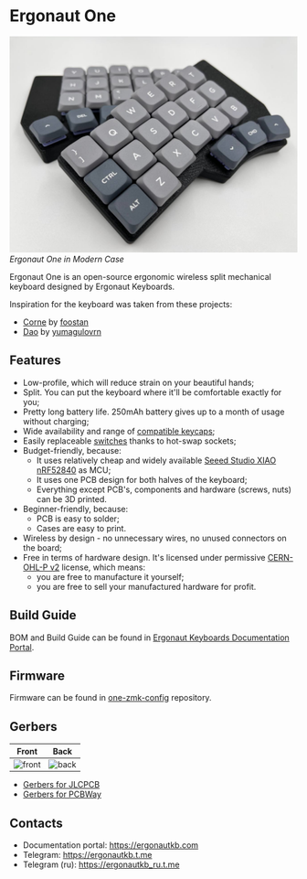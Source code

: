 # Ergonaut One

![Ergonaut One Header Image](img/header.jpg)
*Ergonaut One in Modern Case*

Ergonaut One is an open-source ergonomic wireless split mechanical keyboard designed by Ergonaut Keyboards.

Inspiration for the keyboard was taken from these projects:

* [Corne](https://github.com/foostan/crkbd) by [foostan](https://github.com/foostan)
* [Dao](https://github.com/yumagulovrn/dao-choc-ble) by [yumagulovrn](https://github.com/yumagulovrn)

## Features

* Low-profile, which will reduce strain on your beautiful hands;
* Split. You can put the keyboard where it'll be comfortable exactly for you;
* Pretty long battery life. 250mAh battery gives up to a month of usage without charging;
* Wide availability and range of [compatible keycaps](https://ergonautkb.com/docs/switches/gateron-low-profile#keycaps-compatibility);
* Easily replaceable [switches](https://ergonautkb.com/docs/switches/gateron-low-profile#ks-33-v2) thanks to hot-swap sockets;
* Budget-friendly, because:
  * It uses relatively cheap and widely available [Seeed Studio XIAO nRF52840](https://wiki.seeedstudio.com/XIAO_BLE/) as MCU;
  * It uses one PCB design for both halves of the keyboard;
  * Everything except PCB's, components and hardware (screws, nuts) can be 3D printed.
* Beginner-friendly, because:
  * PCB is easy to solder;
  * Cases are easy to print.
* Wireless by design - no unnecessary wires, no unused connectors on the board;
* Free in terms of hardware design. It's licensed under permissive [CERN-OHL-P v2](https://ohwr.org/cern_ohl_p_v2.pdf) license, which means:
  * you are free to manufacture it yourself;
  * you are free to sell your manufactured hardware for profit.

## Build Guide

BOM and Build Guide can be found in [Ergonaut Keyboards Documentation Portal](https://ergonautkb.com/docs/keyboards/ergonaut-one/intro).

## Firmware

Firmware can be found in [one-zmk-config](https://github.com/ergonautkb/one-zmk-config) repository.

## Gerbers

| Front                                            | Back                                                 |
| ------------------------------------------------ | ---------------------------------------------------- |
| ![front](../../releases/latest/download/pcb.png) | ![back](../../releases/latest/download/pcb_back.png) |

* [Gerbers for JLCPCB](../../releases/latest/download/pcb-JLCPCB_gerbers.zip)
* [Gerbers for PCBWay](../../releases/latest/download/pcb-PCBWay_gerbers.zip)


## Contacts

* Documentation portal: https://ergonautkb.com
* Telegram: https://ergonautkb.t.me
* Telegram (ru): https://ergonautkb_ru.t.me
